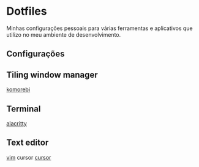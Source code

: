 # Dotfiles

Minhas configurações pessoais para várias ferramentas e aplicativos que utilizo no meu ambiente de desenvolvimento.

## Configurações

## Tiling window manager
[komorebi](https://github.com/LGUG2Z/komorebi)

## Terminal
[alacritty](https://github.com/alacritty/alacritty)

## Text editor
[vim](https://www.vim.org/)
cursor [cursor](https://www.cursor.com/)